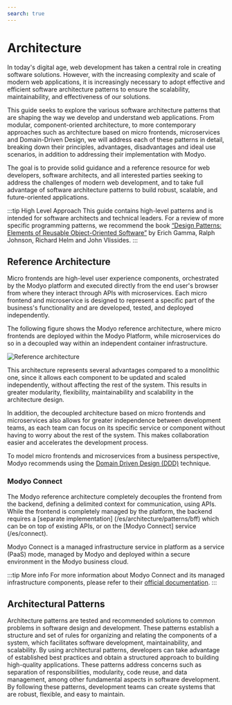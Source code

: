 ```yaml
---
search: true
---
```


# Architecture

In today's digital age, web development has taken a central role in creating software solutions. However, with the increasing complexity and scale of modern web applications, it is increasingly necessary to adopt effective and efficient software architecture patterns to ensure the scalability, maintainability, and effectiveness of our solutions.

This guide seeks to explore the various software architecture patterns that are shaping the way we develop and understand web applications. From modular, component-oriented architecture, to more contemporary approaches such as architecture based on micro frontends, microservices and Domain-Driven Design, we will address each of these patterns in detail, breaking down their principles, advantages, disadvantages and ideal use scenarios, in addition to addressing their implementation with Modyo.

The goal is to provide solid guidance and a reference resource for web developers, software architects, and all interested parties seeking to address the challenges of modern web development, and to take full advantage of software architecture patterns to build robust, scalable, and future-oriented applications.

:::tip High Level Approach
This guide contains high-level patterns and is intended for software architects and technical leaders. For a review of more specific programming patterns, we recommend the book [“Design Patterns: Elements of Reusable Object-Oriented Software”](https://en.wikipedia.org/wiki/Design_Patterns) by Erich Gamma, Ralph Johnson, Richard Helm and John Vlissides. 
:::

## Reference Architecture

Micro frontends are high-level user experience components, orchestrated by the Modyo platform and executed directly from the end user's browser from where they interact through APIs with microservices. Each micro frontend and microservice is designed to represent a specific part of the business's functionality and are developed, tested, and deployed independently.

The following figure shows the Modyo reference architecture, where micro frontends are deployed within the Modyo Platform, while microservices do so in a decoupled way within an independent container infrastructure.

<img src="/assets/img/infrastructure/reference_architecture.png" alt="Reference architecture" />

This architecture represents several advantages compared to a monolithic one, since it allows each component to be updated and scaled independently, without affecting the rest of the system. This results in greater modularity, flexibility, maintainability and scalability in the architecture design.

In addition, the decoupled architecture based on micro frontends and microservices also allows for greater independence between development teams, as each team can focus on its specific service or component without having to worry about the rest of the system. This makes collaboration easier and accelerates the development process.

To model micro frontends and microservices from a business perspective, Modyo recommends using the [Domain Driven Design (DDD)](/en/architecture/patterns/ddd) technique.


### Modyo Connect
The Modyo reference architecture completely decouples the frontend from the backend, defining a delimited context for communication, using APIs. While the frontend is completely managed by the platform, the backend requires a [separate implementation] (/es/architecture/patterns/bff) which can be on top of existing APIs, or on the [Modyo Connect] service (/es/connect).

Modyo Connect is a managed infrastructure service in platform as a service (PaaS) mode, managed by Modyo and deployed within a secure environment in the Modyo business cloud.

:::tip More info
For more information about Modyo Connect and its managed infrastructure components, please refer to their [official documentation](“/en/connect”).
:::


## Architectural Patterns

Architecture patterns are tested and recommended solutions to common problems in software design and development. These patterns establish a structure and set of rules for organizing and relating the components of a system, which facilitates software development, maintainability, and scalability. By using architectural patterns, developers can take advantage of established best practices and obtain a structured approach to building high-quality applications. These patterns address concerns such as separation of responsibilities, modularity, code reuse, and data management, among other fundamental aspects in software development. By following these patterns, development teams can create systems that are robust, flexible, and easy to maintain.